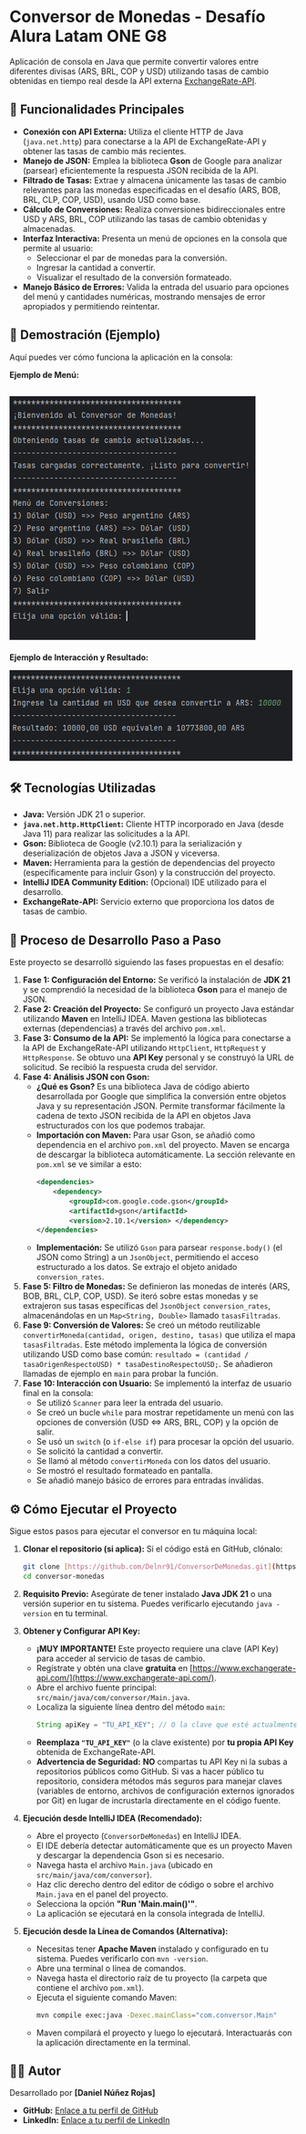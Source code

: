 # Conversor de Monedas - Desafío Alura Latam ONE G8

Aplicación de consola en Java que permite convertir valores entre diferentes divisas (ARS, BRL, COP y USD) utilizando tasas de cambio obtenidas en tiempo real desde la API externa [ExchangeRate-API](https://www.exchangerate-api.com/).


## 🚀 Funcionalidades Principales

* **Conexión con API Externa:** Utiliza el cliente HTTP de Java (`java.net.http`) para conectarse a la API de ExchangeRate-API y obtener las tasas de cambio más recientes.
* **Manejo de JSON:** Emplea la biblioteca **Gson** de Google para analizar (parsear) eficientemente la respuesta JSON recibida de la API.
* **Filtrado de Tasas:** Extrae y almacena únicamente las tasas de cambio relevantes para las monedas especificadas en el desafío (ARS, BOB, BRL, CLP, COP, USD), usando USD como base.
* **Cálculo de Conversiones:** Realiza conversiones bidireccionales entre USD y ARS, BRL, COP utilizando las tasas de cambio obtenidas y almacenadas.
* **Interfaz Interactiva:** Presenta un menú de opciones en la consola que permite al usuario:
    * Seleccionar el par de monedas para la conversión.
    * Ingresar la cantidad a convertir.
    * Visualizar el resultado de la conversión formateado.
* **Manejo Básico de Errores:** Valida la entrada del usuario para opciones del menú y cantidades numéricas, mostrando mensajes de error apropiados y permitiendo reintentar.

## 📸 Demostración (Ejemplo)

Aquí puedes ver cómo funciona la aplicación en la consola:

**Ejemplo de Menú:**

![Menú Principal del Conversor](img/menu.PNG)
------------------------------------------------------
**Ejemplo de Interacción y Resultado:**

![Ejemplo de Conversión USD a ARS](img/funcion.PNG)


## 🛠️ Tecnologías Utilizadas

* **Java:** Versión JDK 21 o superior.
* **`java.net.http.HttpClient`:** Cliente HTTP incorporado en Java (desde Java 11) para realizar las solicitudes a la API.
* **Gson:** Biblioteca de Google (v2.10.1) para la serialización y deserialización de objetos Java a JSON y viceversa.
* **Maven:** Herramienta para la gestión de dependencias del proyecto (específicamente para incluir Gson) y la construcción del proyecto.
* **IntelliJ IDEA Community Edition:** (Opcional) IDE utilizado para el desarrollo.
* **ExchangeRate-API:** Servicio externo que proporciona los datos de tasas de cambio.

## 📝 Proceso de Desarrollo Paso a Paso

Este proyecto se desarrolló siguiendo las fases propuestas en el desafío:

1.  **Fase 1: Configuración del Entorno:** Se verificó la instalación de **JDK 21** y se comprendió la necesidad de la biblioteca **Gson** para el manejo de JSON.
2.  **Fase 2: Creación del Proyecto:** Se configuró un proyecto Java estándar utilizando **Maven** en IntelliJ IDEA. Maven gestiona las bibliotecas externas (dependencias) a través del archivo `pom.xml`.
3.  **Fase 3: Consumo de la API:** Se implementó la lógica para conectarse a la API de ExchangeRate-API utilizando `HttpClient`, `HttpRequest` y `HttpResponse`. Se obtuvo una **API Key** personal y se construyó la URL de solicitud. Se recibió la respuesta cruda del servidor.
4.  **Fase 4: Análisis JSON con Gson:**
    * **¿Qué es Gson?** Es una biblioteca Java de código abierto desarrollada por Google que simplifica la conversión entre objetos Java y su representación JSON. Permite transformar fácilmente la cadena de texto JSON recibida de la API en objetos Java estructurados con los que podemos trabajar.
    * **Importación con Maven:** Para usar Gson, se añadió como dependencia en el archivo `pom.xml` del proyecto. Maven se encarga de descargar la biblioteca automáticamente. La sección relevante en `pom.xml` se ve similar a esto:
        ```xml
        <dependencies>
            <dependency>
                <groupId>com.google.code.gson</groupId>
                <artifactId>gson</artifactId>
                <version>2.10.1</version> </dependency>
        </dependencies>
        ```
    * **Implementación:** Se utilizó `Gson` para parsear `response.body()` (el JSON como String) a un `JsonObject`, permitiendo el acceso estructurado a los datos. Se extrajo el objeto anidado `conversion_rates`.
5.  **Fase 5: Filtro de Monedas:** Se definieron las monedas de interés (ARS, BOB, BRL, CLP, COP, USD). Se iteró sobre estas monedas y se extrajeron sus tasas específicas del `JsonObject` `conversion_rates`, almacenándolas en un `Map<String, Double>` llamado `tasasFiltradas`.
6.  **Fase 9: Conversión de Valores:** Se creó un método reutilizable `convertirMoneda(cantidad, origen, destino, tasas)` que utiliza el mapa `tasasFiltradas`. Este método implementa la lógica de conversión utilizando USD como base común: `resultado = (cantidad / tasaOrigenRespectoUSD) * tasaDestinoRespectoUSD;`. Se añadieron llamadas de ejemplo en `main` para probar la función.
7.  **Fase 10: Interacción con Usuario:** Se implementó la interfaz de usuario final en la consola:
    * Se utilizó `Scanner` para leer la entrada del usuario.
    * Se creó un bucle `while` para mostrar repetidamente un menú con las opciones de conversión (USD <=> ARS, BRL, COP) y la opción de salir.
    * Se usó un `switch` (o `if-else if`) para procesar la opción del usuario.
    * Se solicitó la cantidad a convertir.
    * Se llamó al método `convertirMoneda` con los datos del usuario.
    * Se mostró el resultado formateado en pantalla.
    * Se añadió manejo básico de errores para entradas inválidas.

## ⚙️ Cómo Ejecutar el Proyecto

Sigue estos pasos para ejecutar el conversor en tu máquina local:

1.  **Clonar el repositorio (si aplica):**
    Si el código está en GitHub, clónalo:
    ```bash
    git clone [https://github.com/Delnr91/ConversorDeMonedas.git](https://github.com/Delnr91/ConversorDeMonedas.git)
    cd conversor-monedas
    ```

2.  **Requisito Previo:**
    Asegúrate de tener instalado **Java JDK 21** o una versión superior en tu sistema. Puedes verificarlo ejecutando `java -version` en tu terminal.

3.  **Obtener y Configurar API Key:**
    * **¡MUY IMPORTANTE!** Este proyecto requiere una clave (API Key) para acceder al servicio de tasas de cambio.
    * Regístrate y obtén una clave **gratuita** en [https://www.exchangerate-api.com/](https://www.exchangerate-api.com/).
    * Abre el archivo fuente principal: `src/main/java/com/conversor/Main.java`.
    * Localiza la siguiente línea dentro del método `main`:
        ```java
        String apiKey = "TU_API_KEY"; // O la clave que esté actualmente
        ```
    * **Reemplaza `"TU_API_KEY"`** (o la clave existente) por **tu propia API Key** obtenida de ExchangeRate-API.
    * **Advertencia de Seguridad:** **NO** compartas tu API Key ni la subas a repositorios públicos como GitHub. Si vas a hacer público tu repositorio, considera métodos más seguros para manejar claves (variables de entorno, archivos de configuración externos ignorados por Git) en lugar de incrustarla directamente en el código fuente.

4.  **Ejecución desde IntelliJ IDEA (Recomendado):**
    * Abre el proyecto (`ConversorDeMonedas`) en IntelliJ IDEA.
    * El IDE debería detectar automáticamente que es un proyecto Maven y descargar la dependencia Gson si es necesario.
    * Navega hasta el archivo `Main.java` (ubicado en `src/main/java/com/conversor`).
    * Haz clic derecho dentro del editor de código o sobre el archivo `Main.java` en el panel del proyecto.
    * Selecciona la opción **"Run 'Main.main()'"**.
    * La aplicación se ejecutará en la consola integrada de IntelliJ.

5.  **Ejecución desde la Línea de Comandos (Alternativa):**
    * Necesitas tener **Apache Maven** instalado y configurado en tu sistema. Puedes verificarlo con `mvn -version`.
    * Abre una terminal o línea de comandos.
    * Navega hasta el directorio raíz de tu proyecto (la carpeta que contiene el archivo `pom.xml`).
    * Ejecuta el siguiente comando Maven:
        ```bash
        mvn compile exec:java -Dexec.mainClass="com.conversor.Main"
        ```
    * Maven compilará el proyecto y luego lo ejecutará. Interactuarás con la aplicación directamente en la terminal.

## 👨‍💻 Autor

Desarrollado por **[Daniel Núñez Rojas]**

* **GitHub:** [Enlace a tu perfil de GitHub](https://github.com/delnr91)
* **LinkedIn:** [Enlace a tu perfil de LinkedIn](www.linkedin.com/in/daniel-nuñez-rojas-069573311)
